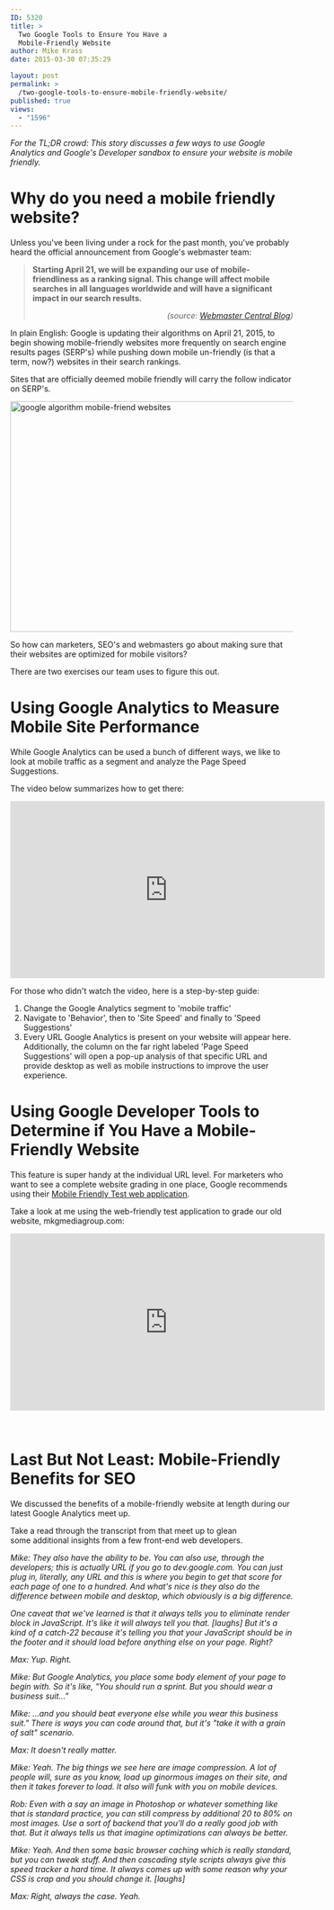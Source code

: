 ```yaml
---
ID: 5320
title: >
  Two Google Tools to Ensure You Have a
  Mobile-Friendly Website
author: Mike Krass
date: 2015-03-30 07:35:29

layout: post
permalink: >
  /two-google-tools-to-ensure-mobile-friendly-website/
published: true
views:
  - "1596"
---
```

<em>For the TL;DR crowd: This story discusses a few ways to use Google Analytics and Google's Developer sandbox to ensure your website is mobile friendly.</em>
<h1>Why do you need a mobile friendly website?</h1>
Unless you've been living under a rock for the past month, you've probably heard the official announcement from Google's webmaster team:
<blockquote><strong>Starting April 21, we will be expanding our use of mobile-friendliness as a ranking signal. This change will affect mobile searches in all languages worldwide and will have a significant impact in our search results.</strong>
<p style="text-align: right;"><em>(source: <a href="http://googlewebmastercentral.blogspot.com/2015/02/finding-more-mobile-friendly-search.html" target="_blank">Webmaster Central Blog</a>)</em></p>
</blockquote>
In plain English: Google is updating their algorithms on April 21, 2015, to begin showing mobile-friendly websites more frequently on search engine results pages (SERP's) while pushing down mobile un-friendly (is that a term, now?) websites in their search rankings.

Sites that are officially deemed mobile friendly will carry the follow indicator on SERP's.

<a href="/wp-content/uploads/2015/03/mobile-friendly.png"><img class="aligncenter wp-image-5321 size-large" src="/wp-content/uploads/2015/03/mobile-friendly-1024x410.png" alt="google algorithm mobile-friend websites" width="1024" height="410" /></a>

So how can marketers, SEO's and webmasters go about making sure that their websites are optimized for mobile visitors?

There are two exercises our team uses to figure this out.
<h1>Using Google Analytics to Measure Mobile Site Performance</h1>
While Google Analytics can be used a bunch of different ways, we like to look at mobile traffic as a segment and analyze the Page Speed Suggestions.

The video below summarizes how to get there:

<iframe src="https://www.youtube.com/embed/vv4kzBFCnJg" width="560" height="315" frameborder="0" allowfullscreen="allowfullscreen"></iframe>

For those who didn't watch the video, here is a step-by-step guide:
<ol>
	<li>Change the Google Analytics segment to 'mobile traffic'</li>
	<li>Navigate to 'Behavior', then to 'Site Speed' and finally to 'Speed Suggestions'</li>
	<li>Every URL Google Analytics is present on your website will appear here. Additionally, the column on the far right labeled 'Page Speed Suggestions' will open a pop-up analysis of that specific URL and provide desktop as well as mobile instructions to improve the user experience.</li>
</ol>
<h1>Using Google Developer Tools to Determine if You Have a Mobile-Friendly Website</h1>
This feature is super handy at the individual URL level. For marketers who want to see a complete website grading in one place, Google recommends using their <a href="https://www.google.com/webmasters/tools/mobile-friendly/" target="_blank">Mobile Friendly Test web application</a>.

Take a look at me using the web-friendly test application to grade our old website, mkgmediagroup.com:

<iframe src="https://www.youtube.com/embed/Rk3pM8NMRZg" width="560" height="315" frameborder="0" allowfullscreen="allowfullscreen"></iframe>

&nbsp;
<h1>Last But Not Least: Mobile-Friendly Benefits for SEO</h1>
We discussed the benefits of a mobile-friendly website at length during our latest Google Analytics meet up.

Take a read through the transcript from that meet up to glean some additional insights from a few front-end web developers.

<em>Mike: They also have the ability to be. You can also use, through the developers; this is actually URL if you go to dev.google.com. You can just plug in, literally, any URL and this is where you begin to get that score for each page of one to a hundred. And what's nice is they also do the difference between mobile and desktop, which obviously is a big difference.</em>

<em>One caveat that we've learned is that it always tells you to eliminate render block in JavaScript. It's like it will always tell you that. [laughs] But it's a kind of a catch-22 because it's telling you that your JavaScript should be in the footer and it should load before anything else on your page. Right?</em>

<em>Max: Yup. Right.</em>

<em>Mike: But Google Analytics, you place some body element of your page to begin with. So it's like, "You should run a sprint. But you should wear a business suit..."</em>

<em>Mike: ...and you should beat everyone else while you wear this business suit." There is ways you can code around that, but it's "take it with a grain of salt" scenario.</em>

<em>Max: It doesn't really matter.</em>

<em>Mike: Yeah. The big things we see here are image compression. A lot of people will, sure as you know, load up ginormous images on their site, and then it takes forever to load. It also will funk with you on mobile devices.</em>

<em>Rob: Even with a say an image in Photoshop or whatever something like that is standard practice, you can still compress by additional 20 to 80% on most images. Use a sort of backend that you'll do a really good job with that. But it always tells us that imagine optimizations can always be better.</em>

<em>Mike: Yeah. And then some basic browser caching which is really standard, but you can tweak stuff. And then cascading style scripts always give this speed tracker a hard time. It always comes up with some reason why your CSS is crap and you should change it. [laughs]</em>

<em>Max: Right, always the case. Yeah.</em>

&nbsp;